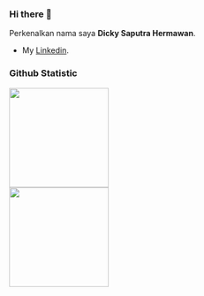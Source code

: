 ### Hi there 👋


Perkenalkan nama saya **Dicky Saputra Hermawan**.



- My [Linkedin](edin.com/in/dicky-saputra-hermawan-a81399205/).


### Github Statistic
<p align="left">
<a href="https://github.com/dickysap">
  <img height="180em" src="https://github-readme-stats-eight-theta.vercel.app/api?username=dickysap&show_icons=true&theme=algolia&include_all_commits=true&count_private=true"/> <br>
  <img height="180em" src="https://github-readme-stats-eight-theta.vercel.app/api/top-langs/?username=dickysap&layout=compact&langs_count=8&theme=algolia"/>
</a>
</p>

